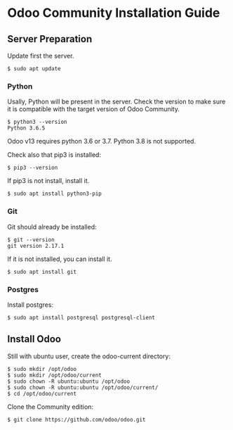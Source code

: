 # Odoo Community Installation Guide

## Server Preparation

Update first the server.

    $ sudo apt update

### Python

Usally, Python will be present in the server. Check the version to make sure it is compatible with the target version of Odoo Community.

    $ python3 --version
    Python 3.6.5

Odoo v13 requires python 3.6 or 3.7. Python 3.8 is not supported.

Check also that pip3 is installed:

    $ pip3 --version

If pip3 is not install, install it.

    $ sudo apt install python3-pip

### Git

Git should already be installed:

    $ git --version
    git version 2.17.1

If it is not installed, you can install it.

    $ sudo apt install git

### Postgres

Install postgres:

    $ sudo apt install postgresql postgresql-client

## Install Odoo

Still with ubuntu user, create the odoo-current directory:

    $ sudo mkdir /opt/odoo
    $ sudo mkdir /opt/odoo/current
    $ sudo chown -R ubuntu:ubuntu /opt/odoo
    $ sudo chown -R ubuntu:ubuntu /opt/odoo/current/
    $ cd /opt/odoo/current

Clone the Community edition:

    $ git clone https://github.com/odoo/odoo.git



